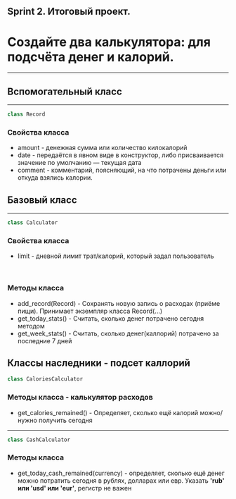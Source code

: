 Sprint 2. Итоговый проект.
---
# Создайте два калькулятора: для подсчёта денег и калорий.
---
## Вспомогательный класс  
---
```python
class Record
```
### Свойства класса
* amount - денежная сумма или количество килокалорий  
* date - передаётся в явном виде в конструктор, либо присваивается значение по умолчанию — текущая дата
* comment - комментарий, поясняющий, на что потрачены деньги или откуда взялись калории. 
## Базовый класс
---
```python
class Calculator
```
### Свойства класса
* limit - дневной лимит трат/калорий, который задал пользователь

<br>

### Методы класса
* add_record(Record) - Сохранять новую запись о расходах (приёме пищи). Принимает экземпляр класса Record(...)
* get_today_stats() - Считать, сколько денег потрачено сегодня методом
* get_week_stats() - Считать, сколько денег(каллорий) потрачено за последние 7 дней

## Классы наследники - подсет каллорий
```python
class CaloriesCalculator
```
### Методы класса - калькулятор расходов
* get_calories_remained() - Определяет, сколько ещё калорий можно/нужно получить сегодня
---
```python
class CashCalculator 
```
### Методы класса
* get_today_cash_remained(currency) - определяет, сколько ещё денег можно потратить сегодня в рублях, долларах или евр. Указать **'rub' или 'usd' или 'eur'**, регистр не важен



